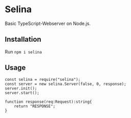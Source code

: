 # Selina
Basic TypeScript-Webserver on Node.js.

## Installation
Run `npm i selina`

## Usage
```
const selina = require("selina");
const server = new selina.Server(false, 0, response);
server.init();
server.start();

function response(req:Request):string{
    return "RESPONSE";
}
```